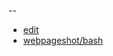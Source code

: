 
--
+ [edit](https://github.com/webpageshot/bash/edit/main/README.md)
+ [webpageshot/bash](https://github.com/webpageshot/bash/edit/main/README.md)